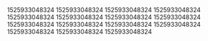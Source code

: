 1525933048324
1525933048324
1525933048324
1525933048324
1525933048324
1525933048324
1525933048324
1525933048324
1525933048324
1525933048324
1525933048324
1525933048324
1525933048324
1525933048324
1525933048324